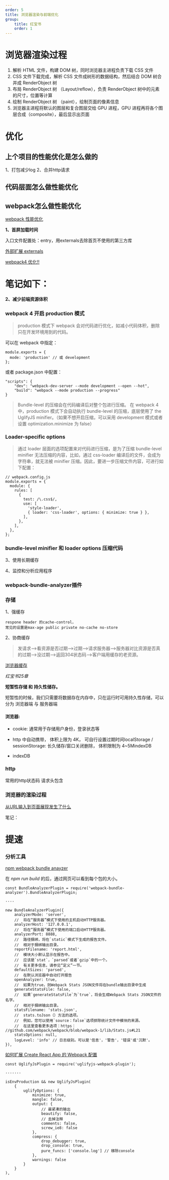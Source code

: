 ```yaml
---
order: 5
title: 浏览器渲染与前端优化
group:
    title: 红宝书
    order: 1
---
```


# 浏览器渲染过程

1. 解析 HTML 文件，构建 DOM 树，同时浏览器主进程负责下载 CSS 文件
2. CSS 文件下载完成，解析 CSS 文件成树形的数据结构，然后结合 DOM 树合并成 RenderObject 树
3. 布局 RenderObject 树 （Layout/reflow），负责 RenderObject 树中的元素的尺寸，位置等计算
4. 绘制 RenderObject 树 （paint），绘制页面的像素信息
5. 浏览器主进程将默认的图层和复合图层交给 GPU 进程，GPU 进程再将各个图层合成（composite），最后显示出页面

# 优化

## 上个项目的性能优化是怎么做的

1、打包减少log
2、合并http请求

## 代码层面怎么做性能优化

## webpack怎么做性能优化

[webpack 性能优化](https://www.cnblogs.com/ssh-007/p/7944491.html)  

**1、首屏加载时间**

入口文件配置处：entry，用externals去除首页不使用的第三方库  
  
[外部扩展 externals](https://webpack.docschina.org/configuration/externals/)  

[webpack4 优化!! ](https://www.jianshu.com/p/773760145ea5)  
# 笔记如下：
**2、减少前端资源体积**

### webpack 4 开启 production 模式  

>production 模式下 webpack 会对代码进行优化，如减小代码体积，删除只在开发环境用到的代码。

可以在 webpack 中指定：
```
module.exports = {
  mode: 'production' // 或 development
};
```
或者 package.json 中配置：
```
"scripts": {
    "dev": "webpack-dev-server --mode development --open --hot",
    "build": "webpack --mode production --progress"
}
```

>Bundle-level 的压缩会在代码编译后对整个包进行压缩。
在 webpack 4 中，production 模式下会自动执行 bundle-level 的压缩，底层使用了 the UglifyJS minifier。（如果不想开启压缩，可以采用 development 模式或者设置 optimization.minimize 为 false）

### Loader-specific options

>通过 loader 层面的选项配置来对代码进行压缩，是为了压缩 bundle-level minifier 无法压缩的内容，比如，通过 css-loader 编译后的文件，会成为字符串，就无法被 minifier 压缩。因此，要进一步压缩文件内容，可进行如下配置：

```
// webpack.config.js
module.exports = {
  module: {
    rules: [
      {
        test: /\.css$/,
        use: [
          'style-loader',
          { loader: 'css-loader', options: { minimize: true } },
        ],
      },
    ],
  },
};
```

### bundle-level minifier 和 loader options 压缩代码

3、使用长期缓存

4、监控和分析应用程序

### webpack-bundle-analyzer插件

### 存储

1、强缓存  
```
respone header 的cache-control，
常见的设置是max-age public private no-cache no-store
```
2、协商缓存
>发请求-->看资源是否过期-->过期-->请求服务器-->服务器对比资源是否真的过期-->没过期-->返回304状态码-->客户端用缓存的老资源。

[浏览器缓存](https://juejin.im/post/6844903763665240072)  

_红宝书25章_  

**短暂性存储 和 持久性储存。**

短暂性的时候，我们只需要将数据存在内存中，只在运行时可用持久性存储，可以分为 浏览器端 与 服务器端

#### 浏览器:

* cookie: 通常用于存储用户身份，登录状态等

* http 中自动携带， 体积上限为 4K， 可自行设置过期时间localStorage / sessionStorage: 长久储存/窗口关闭删除， 体积限制为 4~5MindexDB

* indexDB

### http

常用的http状态码
请求头包含

### 浏览器的渲染过程

[从URL输入到页面展现发生了什么](https://juejin.im/post/6844904191018680333#heading-0)  

笔记：


# 提速

### 分析工具
[npm webpack bundle anayzer](https://www.npmjs.com/package/webpack-bundle-analyzer)  

在 _npm run build_ 的后，通过网页可以看到每个包的大小。

```
const BundleAnalyzerPlugin = require('webpack-bundle-analyzer').BundleAnalyzerPlugin;

····

new BundleAnalyzerPlugin({
    analyzerMode: 'server',
    //  将在“服务器”模式下使用的主机启动HTTP服务器。
    analyzerHost: '127.0.0.1',
    //  将在“服务器”模式下使用的端口启动HTTP服务器。
    analyzerPort: 8888,
    //  路径捆绑，将在`static`模式下生成的报告文件。
    //  相对于捆绑输出目录。
    reportFilename: 'report.html',
    //  模块大小默认显示在报告中。
    //  应该是`stat`，`parsed`或者`gzip`中的一个。
    //  有关更多信息，请参见“定义”一节。
    defaultSizes: 'parsed',
    //  在默认浏览器中自动打开报告
    openAnalyzer: true,
    //  如果为true，则Webpack Stats JSON文件将在bundle输出目录中生成
    generateStatsFile: false,
    //  如果`generateStatsFile`为`true`，将会生成Webpack Stats JSON文件的名字。
    //  相对于捆绑输出目录。
    statsFilename: 'stats.json',
    //  stats.toJson（）方法的选项。
    //  例如，您可以使用`source：false`选项排除统计文件中模块的来源。
    //  在这里查看更多选项：https：  //github.com/webpack/webpack/blob/webpack-1/lib/Stats.js#L21
    statsOptions: null,
    logLevel: 'info' // 日志级别。可以是'信息'，'警告'，'错误'或'沉默'。
}),

```

[如何扩展 Create React App 的 Webpack 配置](https://zhaozhiming.github.io/blog/2018/01/08/create-react-app-override-webpack-config/)


```
const UglifyJsPlugin = require('uglifyjs-webpack-plugin');

·······

isEnvProduction && new UglifyJsPlugin(
    {
        uglifyOptions: {
            minimize: true,
            mangle: false,
            output: {
                // 最紧凑的输出
                beautify: false,
                // 去掉注释
                comments: false,
                screw_ie8: false
            },
            compress: {
                drop_debugger: true,
                drop_console: true,
                pure_funcs: ['console.log'] // 移除console
            },
            warnings: false
        }
    }
),
```
